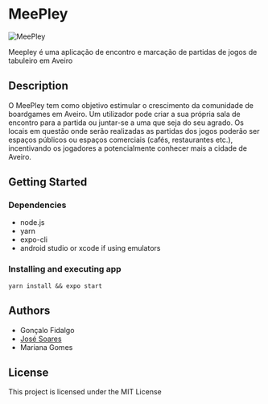 # MeePley

![MeePley](/assets/images/tux.png)

Meepley é uma aplicação de encontro e marcação de partidas de jogos de tabuleiro em Aveiro

## Description

O MeePley tem como objetivo estimular o crescimento da comunidade de boardgames em Aveiro. Um utilizador pode criar a sua própria sala de encontro para a partida ou juntar-se a uma que seja do seu agrado. Os locais em questão onde serão realizadas as partidas dos jogos poderão ser espaços públicos ou espaços comerciais (cafés, restaurantes etc.), incentivando os jogadores a potencialmente conhecer mais a cidade de Aveiro.

## Getting Started

### Dependencies

- node.js
- yarn
- expo-cli
- android studio or xcode if using emulators

### Installing and executing app

```
yarn install && expo start
```

## Authors

- Gonçalo Fidalgo
- [José Soares](https://josepsoares.vercel.app/)
- Mariana Gomes

## License

This project is licensed under the MIT License
